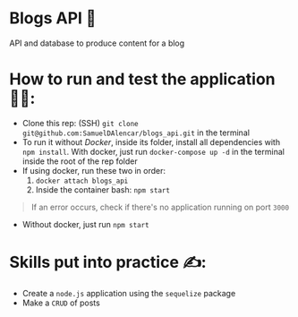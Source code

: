 # Blogs API 📰

 API and database to produce content for a blog
 
# How to run and test the application 👨‍💻:

 * Clone this rep: (SSH) `git clone git@github.com:SamuelDAlencar/blogs_api.git` in the terminal
 * To run it without *Docker*, inside its folder, install all dependencies with `npm install`. With docker, just run `docker-compose up -d` in the terminal inside the root of the rep folder
 * If using docker, run these two in order:
   1. `docker attach blogs_api`
   2. Inside the container bash: `npm start`
  > If an error occurs, check if there's no application running on port `3000`
 * Without docker, just run `npm start`

# Skills put into practice ✍:

  * Create a `node.js` application using the `sequelize` package
  * Make a `CRUD` of posts
